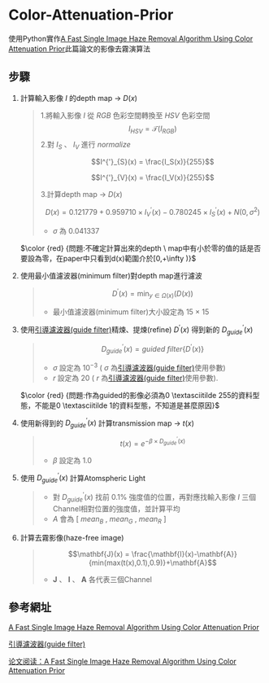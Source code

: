 # Color-Attenuation-Prior
使用Python實作[A Fast Single Image Haze Removal Algorithm Using Color Attenuation Prior](https://ieeexplore.ieee.org/document/7128396)此篇論文的影像去霧演算法

步驟
---
1. 計算輸入影像 $I$ 的depth map $\rightarrow$ $D(x)$

    >1.將輸入影像 $I$ 從 $RGB$ 色彩空間轉換至 $HSV$ 色彩空間
    $$I_{HSV} = \mathcal{T}(I_{RGB})$$
    >2.對 $I_{S}$ 、 $I_{V}$ 進行 $normalize$
    >
    >$$I^{'}_{S}(x) = \frac{I_S(x)}{255}$$
    >
    >$$I^{'}_{V}(x) = \frac{I_V(x)}{255}$$
    >
    >3.計算depth map $\rightarrow$ $D(x)$
    >
    >$$D(x) = 0.121779 + 0.959710 \times I^{'}_{V}(x) - 0.780245 \times I^{'}_S(x) + N(0,\sigma^{2})$$
    >* $\sigma$ 為 $0.041337$
    
   $\color {red} {問題:不確定計算出來的depth \ map中有小於零的值的話是否要設為零，在paper中只看到d(x)範圍介於[0,+\infty )}$
    
2. 使用最小值濾波器(minimum filter)對depth map進行濾波
    >$$D^{'}(x) = \min_{y \in \Omega(x)} (D(x))$$
    >* 最小值濾波器(minimum filter)大小設定為 $15$ $\times$ $15$
    


3. 使用[引導濾波器(guide filter)](https://ieeexplore.ieee.org/document/6319316)精煉、提煉(refine) $D^{'}(x)$ 得到新的 $D^{'}_{guide}(x)$
    
    >$$D^{'}_{guide}(x) = guided \ filter \lbrace	D^{'}(x) \rbrace$$
    >* $\sigma$ 設定為 $10^{-3}$ ( $\sigma$ 為[引導濾波器(guide filter)](https://ieeexplore.ieee.org/document/6319316)使用參數)
    >* $r$ 設定為 $20$ ( $r$ 為[引導濾波器(guide filter)](https://ieeexplore.ieee.org/document/6319316)使用參數).

   $\color {red} {問題:作為guided的影像必須為0  \textasciitilde  255的資料型態，不能是0 \textasciitilde 1的資料型態，不知道是甚麼原因}$

4. 使用新得到的 $D^{'}_{guide}(x)$ 計算transmission map $\rightarrow$ $t(x)$
    
    >$$t(x) = e^{-\beta\times D^{'}_{guide}(x)}$$
    >* $\beta$ 設定為 $1.0$
    


5. 使用 $D^{'}_{guide}(x)$ 計算Atomspheric Light
    >* 對 $D^{'}_{guide}(x)$ 找前 $0.1\%$ 強度值的位置，再對應找輸入影像 $I$ 三個Channel相對位置的強度值，並計算平均
    >* $A$ 會為 $[$ $mean_B$ , $mean_G$ , $mean_R$ $]$


6. 計算去霧影像(haze-free image)
    
    >$$\mathbf{J}(x) = \frac{\mathbf{I}(x)-\mathbf{A}}{min(max(t(x),0.1),0.9)}+\mathbf{A}$$
    >* $\mathbf{J}$ 、 $\mathbf{I}$ 、 $\mathbf{A}$ 各代表三個Channel


參考網址
---
[A Fast Single Image Haze Removal Algorithm Using Color Attenuation Prior](https://ieeexplore.ieee.org/document/7128396)

[引導濾波器(guide filter)](https://ieeexplore.ieee.org/document/6319316)

[论文阅读：A Fast Single Image Haze Removal Algorithm Using Color Attenuation Prior](https://blog.csdn.net/space_walk/article/details/107833984)

